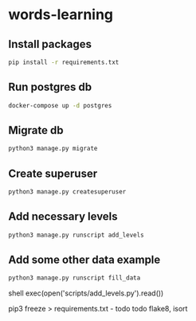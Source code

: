 # words-learning

## Install packages
```bash
pip install -r requirements.txt
```

## Run postgres db
```bash
docker-compose up -d postgres
```

## Migrate db
```bash
python3 manage.py migrate
```

## Create superuser
```bash
python3 manage.py createsuperuser
```

## Add necessary levels
```bash
python3 manage.py runscript add_levels
```

## Add some other data example
```bash
python3 manage.py runscript fill_data
```


shell
exec(open('scripts/add_levels.py').read())

pip3 freeze > requirements.txt - todo
todo flake8, isort